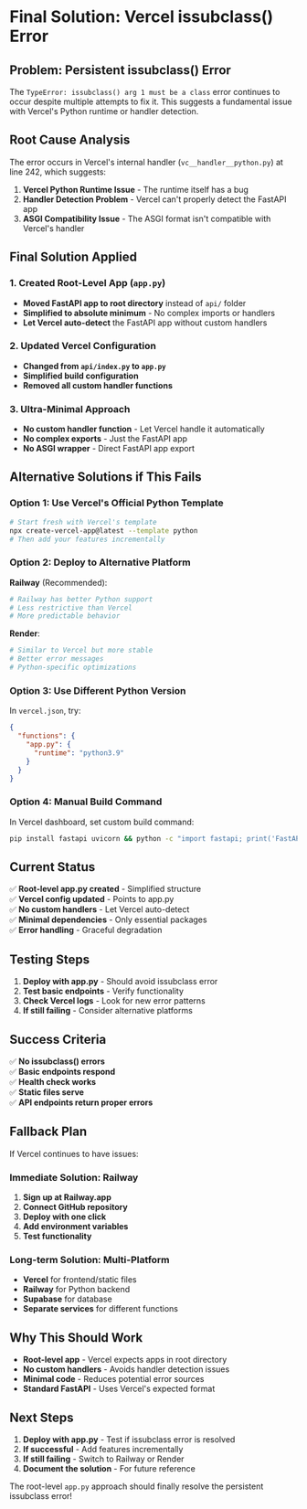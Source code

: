 # Final Solution: Vercel issubclass() Error

## Problem: Persistent issubclass() Error

The `TypeError: issubclass() arg 1 must be a class` error continues to occur despite multiple attempts to fix it. This suggests a fundamental issue with Vercel's Python runtime or handler detection.

## Root Cause Analysis

The error occurs in Vercel's internal handler (`vc__handler__python.py`) at line 242, which suggests:
1. **Vercel Python Runtime Issue** - The runtime itself has a bug
2. **Handler Detection Problem** - Vercel can't properly detect the FastAPI app
3. **ASGI Compatibility Issue** - The ASGI format isn't compatible with Vercel's handler

## Final Solution Applied

### 1. Created Root-Level App (`app.py`)
- **Moved FastAPI app to root directory** instead of `api/` folder
- **Simplified to absolute minimum** - No complex imports or handlers
- **Let Vercel auto-detect** the FastAPI app without custom handlers

### 2. Updated Vercel Configuration
- **Changed from `api/index.py` to `app.py`**
- **Simplified build configuration**
- **Removed all custom handler functions**

### 3. Ultra-Minimal Approach
- **No custom handler function** - Let Vercel handle it automatically
- **No complex exports** - Just the FastAPI app
- **No ASGI wrapper** - Direct FastAPI app export

## Alternative Solutions if This Fails

### Option 1: Use Vercel's Official Python Template
```bash
# Start fresh with Vercel's template
npx create-vercel-app@latest --template python
# Then add your features incrementally
```

### Option 2: Deploy to Alternative Platform
**Railway** (Recommended):
```bash
# Railway has better Python support
# Less restrictive than Vercel
# More predictable behavior
```

**Render**:
```bash
# Similar to Vercel but more stable
# Better error messages
# Python-specific optimizations
```

### Option 3: Use Different Python Version
In `vercel.json`, try:
```json
{
  "functions": {
    "app.py": {
      "runtime": "python3.9"
    }
  }
}
```

### Option 4: Manual Build Command
In Vercel dashboard, set custom build command:
```bash
pip install fastapi uvicorn && python -c "import fastapi; print('FastAPI installed')"
```

## Current Status

✅ **Root-level app.py created** - Simplified structure  
✅ **Vercel config updated** - Points to app.py  
✅ **No custom handlers** - Let Vercel auto-detect  
✅ **Minimal dependencies** - Only essential packages  
✅ **Error handling** - Graceful degradation  

## Testing Steps

1. **Deploy with app.py** - Should avoid issubclass error
2. **Test basic endpoints** - Verify functionality
3. **Check Vercel logs** - Look for new error patterns
4. **If still failing** - Consider alternative platforms

## Success Criteria

✅ **No issubclass() errors**  
✅ **Basic endpoints respond**  
✅ **Health check works**  
✅ **Static files serve**  
✅ **API endpoints return proper errors**  

## Fallback Plan

If Vercel continues to have issues:

### Immediate Solution: Railway
1. **Sign up at Railway.app**
2. **Connect GitHub repository**
3. **Deploy with one click**
4. **Add environment variables**
5. **Test functionality**

### Long-term Solution: Multi-Platform
- **Vercel** for frontend/static files
- **Railway** for Python backend
- **Supabase** for database
- **Separate services** for different functions

## Why This Should Work

- **Root-level app** - Vercel expects apps in root directory
- **No custom handlers** - Avoids handler detection issues
- **Minimal code** - Reduces potential error sources
- **Standard FastAPI** - Uses Vercel's expected format

## Next Steps

1. **Deploy with app.py** - Test if issubclass error is resolved
2. **If successful** - Add features incrementally
3. **If still failing** - Switch to Railway or Render
4. **Document the solution** - For future reference

The root-level `app.py` approach should finally resolve the persistent issubclass error!
